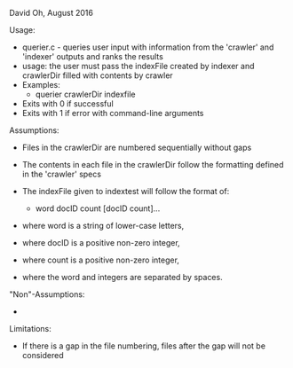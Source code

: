 David Oh, August 2016

Usage:

 * querier.c - queries user input with information from the 'crawler' and 'indexer' outputs and ranks the results
 * usage: the user must pass the indexFile created by indexer and crawlerDir filled with contents by crawler
 * Examples:
   * querier crawlerDir indexfile
 * Exits with 0 if successful
 * Exits with 1 if error with command-line arguments

Assumptions:

 * Files in the crawlerDir are numbered sequentially without gaps
 * The contents in each file in the crawlerDir follow the formatting defined in the 'crawler' specs

 * The indexFile given to indextest will follow the format of:
   * word docID count [docID count]...
 * where word is a string of lower-case letters,
 * where docID is a positive non-zero integer,
 * where count is a positive non-zero integer,
 * where the word and integers are separated by spaces.

"Non"-Assumptions:

 * 

Limitations:

 * If there is a gap in the file numbering, files after the gap will not be considered